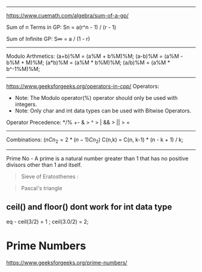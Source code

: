 *****
https://www.cuemath.com/algebra/sum-of-a-gp/

Sum of n Terms in GP:
Sn = a(r^n - 1) / (r - 1)

Sum of Infinite GP: 
S∞ = a / (1 - r)


*****
Modulo Arthmetics: 
(a+b)%M = (a%M + b%M)%M;
(a-b)%M = (a%M - b%M + M)%M;
(a*b)%M = (a%M * b%M)%M;
(a/b)%M = (a%M * b^-1%M)%M;


*****
https://www.geeksforgeeks.org/operators-in-cpp/
Operators:
- Note: The Modulo operator(%) operator should only be used with integers.
- Note: Only char and int data types  can be used with Bitwise Operators.

Operator Precedence:
*/% 
+-
& > ^ > |
&& > || > =
*****
Combinations:
$(nCn_2= 2*(n-1)Cn_2)$
C(n,k) = C(n, k-1) * (n - k + 1) / k;
*****
Prime No - A prime is a natural number greater than 1 that has no positive divisors other than 1 and itself.
> Sieve of Eratosthenes :

> Pascal's triangle

## ceil() and floor() dont work for int data type 
eq - ceil(3/2) = 1 ; ceil(3.0/2) = 2; 

# Prime Numbers
https://www.geeksforgeeks.org/prime-numbers/